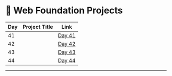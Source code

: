 # 📅 Web Foundation Projects

| Day | Project Title                   | Link                      |
|-----|---------------------------------|---------------------------|
| 41  |                                 | [Day 41](d41/README.md)   |
| 42  |                                 | [Day 42](d42/README.md)   |
| 43  |                                 | [Day 43](d43/README.md)   |
| 44  |                                 | [Day 44](d44/README.md)   |





---